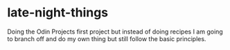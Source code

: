 # late-night-things
Doing the Odin Projects first project but instead of doing recipes
I am going to branch off and do my own thing but still follow the basic
principles. 